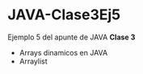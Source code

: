 # JAVA-Clase3Ej5

<p>Ejemplo 5 del apunte de JAVA <b>Clase 3</b> </p>
<ul>
  <li> Arrays dinamicos en JAVA</li>
  <li> Arraylist </li>
</ul>
